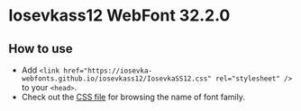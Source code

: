 # Iosevkass12 WebFont 32.2.0

## How to use

- Add `<link href="https://iosevka-webfonts.github.io/iosevkass12/IosevkaSS12.css" rel="stylesheet" />` to your `<head>`.
- Check out the [CSS file](./IosevkaSS12.css) for browsing the name of font family.

